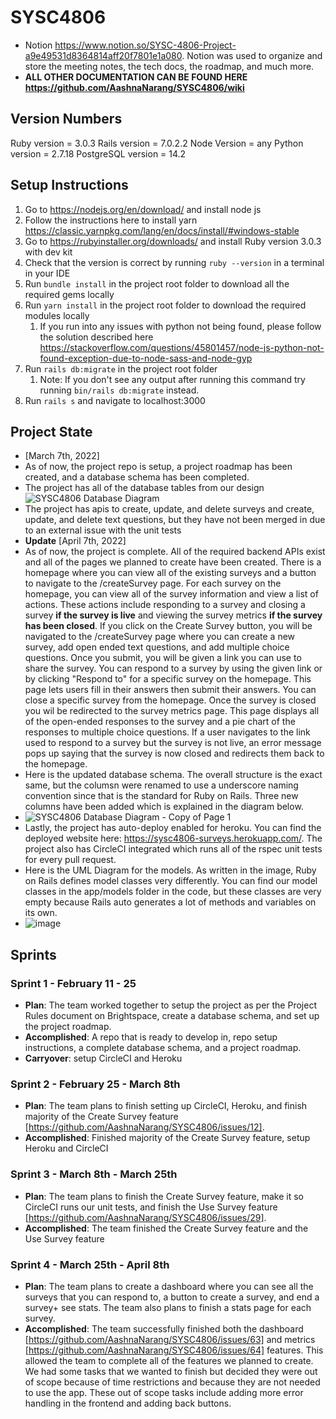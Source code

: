 
# SYSC4806
- Notion https://www.notion.so/SYSC-4806-Project-a9e49531d8364814aff20f7801e1a080. Notion was used to organize and store the meeting notes, the tech docs, the roadmap, and much more. 
- **ALL OTHER DOCUMENTATION CAN BE FOUND HERE https://github.com/AashnaNarang/SYSC4806/wiki**

## Version Numbers
Ruby version = 3.0.3
Rails version = 7.0.2.2
Node Version = any 
Python version = 2.7.18
PostgreSQL version = 14.2

## Setup Instructions
1. Go to https://nodejs.org/en/download/ and install node js
2. Follow the instructions here to install yarn https://classic.yarnpkg.com/lang/en/docs/install/#windows-stable
3. Go to https://rubyinstaller.org/downloads/ and install Ruby version 3.0.3 with dev kit
4. Check that the version is correct by running `ruby --version` in a terminal in your IDE
5. Run `bundle install` in the project root folder to download all the required gems locally
6. Run `yarn install` in the project root folder to download the required modules locally
    1. If you run into any issues with python not being found, please follow the solution described here https://stackoverflow.com/questions/45801457/node-js-python-not-found-exception-due-to-node-sass-and-node-gyp
7. Run `rails db:migrate` in the project root folder
    1. Note: If you don't see any output after running this command try running `bin/rails db:migrate` instead. 
8. Run `rails s` and navigate to localhost:3000

## Project State
- [March 7th, 2022]
- As of now, the project repo is setup, a project roadmap has been created, and a database schema has been completed.
- The project has all of the database tables from our design
![SYSC4806 Database Diagram](https://user-images.githubusercontent.com/46693188/157083897-56cc62a5-d83e-4f1f-9736-e3ae6a6e06b2.png)
- The project has apis to create, update, and delete surveys and create, update, and delete text questions, but they have not been merged in due to an external issue with the unit tests
- **Update** [April 7th, 2022]
- As of now, the project is complete. All of the required backend APIs exist and all of the pages we planned to create have been created. There is a homepage where you can view all of the existing surveys and a button to navigate to the /createSurvey page. For each survey on the homepage, you can view all of the survey information and view a list of actions. These actions include responding to a survey and closing a survey **if the survey is live** and viewing the survey metrics **if the survey has been closed**. If you click on the Create Survey button, you will be navigated to the /createSurvey page where you can create a new survey, add open ended text questions, and add multiple choice questions. Once you submit, you will be given a link you can use to share the survey. You can respond to a survey by using the given link or by clicking "Respond to" for a specific survey on the homepage. This page lets users fill in their answers then submit their answers. You can close a specific survey from the homepage. Once the survey is closed you wil be redirected to the survey metrics page. This page displays all of the open-ended responses to the survey and a pie chart of the responses to multiple choice questions. If a user navigates to the link used to respond to a survey but the survey is not live, an error message pops up saying that the survey is now closed and redirects them back to the homepage.
- Here is the updated database schema. The overall structure is the exact same, but the columsn were renamed to use a underscore naming convention since that is the standard for Ruby on Rails. Three new columns have been added which is explained in the diagram below.
- ![SYSC4806 Database Diagram - Copy of Page 1](https://user-images.githubusercontent.com/46693188/162253259-44f75431-dfeb-4f24-a9df-27e6eb19cdb1.png)
- Lastly, the project has auto-deploy enabled for heroku. You can find the deployed website here: https://sysc4806-surveys.herokuapp.com/. The project also has CircleCI integrated which runs all of the rspec unit tests for every pull request.
- Here is the UML Diagram for the models. As written in the image, Ruby on Rails defines model classes very differently. You can find our model classes in the app/models folder in the code, but these classes are very empty because Rails auto generates a lot of methods and variables on its own. 
- ![image](https://user-images.githubusercontent.com/46693188/162443999-0e1b8fc2-37e5-4edc-9033-6464b05f666f.png) 

## Sprints
### Sprint 1 - February 11 - 25
- **Plan**: The team worked together to setup the project as per the Project Rules document on Brightspace, create a database schema, and set up the project roadmap.
- **Accomplished**: A repo that is ready to develop in, repo setup instructions, a complete database schema, and a project roadmap. 
- **Carryover**: setup CircleCI and Heroku

### Sprint 2 - February 25 - March 8th
- **Plan**: The team plans to finish setting up CircleCI, Heroku, and finish majority of the Create Survey feature [https://github.com/AashnaNarang/SYSC4806/issues/12]. 
- **Accomplished**: Finished majority of the Create Survey feature, setup Heroku and CircleCI

### Sprint 3 - March 8th - March 25th
- **Plan**: The team plans to finish the Create Survey feature, make it so CircleCI runs our unit tests, and finish the Use Survey feature  [https://github.com/AashnaNarang/SYSC4806/issues/29].
- **Accomplished**: The team finished the Create Survey feature and the Use Survey feature

### Sprint 4 - March 25th - April 8th
- **Plan**: The team plans to create a dashboard where you can see all the surveys that you can respond to, a button to create a survey, and end a survey+ see stats. The team also plans to finish a stats page for each survey.
- **Accomplished**: The team successfully finished both the dashboard [https://github.com/AashnaNarang/SYSC4806/issues/63] and metrics [https://github.com/AashnaNarang/SYSC4806/issues/64] features. This allowed the team to complete all of the features we planned to create. We had some tasks that we wanted to finish but decided they were out of scope because of time restrictions and because they are not needed to use the app. These out of scope tasks include adding more error handling in the frontend and adding back buttons. 
